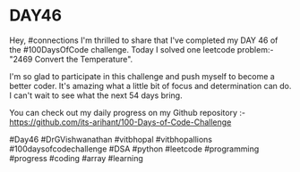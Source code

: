 # DAY46
Hey, #connections I'm thrilled to share that I've completed my DAY 46 of the #100DaysOfCode challenge. Today I solved one leetcode problem:- "2469 Convert the Temperature".

I'm so glad to participate in this challenge and push myself to become a better coder. It's amazing what a little bit of focus and determination can do. I can't wait to see what the next 54 days bring.

You can check out my daily progress on my Github repository :- https://github.com/its-arihant/100-Days-of-Code-Challenge

#Day46 #DrGVishwanathan #vitbhopal #vitbhopallions #100daysofcodechallenge #DSA #python #leetcode #programming #progress #coding #array #learning 